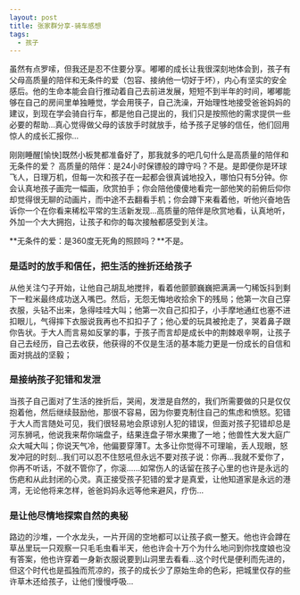 ```yaml
---
layout: post
title: 张家群分享-骑车感想
tags: 
  - 孩子
---
```


虽然有点罗嗦，但我还是忍不住要分享。嘟嘟的成长让我很深刻地体会到，孩子有父母高质量的陪伴和无条件的爱（包容、接纳他一切好于坏），内心有坚实的安全感后。他的生命本能会自行推动着自己去前进发展，短短不到半年的时间，嘟嘟能够在自己的房间里单独睡觉，学会用筷子，自己洗澡，开始理性地接受爸爸妈妈的建议，到现在学会骑自行车，都是他自己提出的，我们只是按照他的需求提供一些必要的帮助...真心觉得做父母的该放手时就放手，给予孩子足够的信任，他们回用惊人的成长汇报你...

刚刚睡醒[愉快]既然小板凳都准备好了，那我就多的吧几句什么是高质量的陪伴和无条件的爱？
高质量的陪伴：是24小时保镖般的蹲守吗？不是。是即便你是环球飞人，日理万机，但每一次和孩子在一起都会很真诚地投入，哪怕只有5分钟。你会认真地孩子画完一幅画，欣赏拍手；你会陪他傻傻地看完一部他笑的前俯后仰你却觉得很无聊的动画片，而中途不去翻看手机；你会蹲下来看着他，听他兴奋地告诉你一个在你看来稀松平常的生活新发现...高质量的陪伴是欣赏地看，认真地听，外加一个大大拥抱，让孩子和你的每次接触都感受到关注。

**无条件的爱：是360度无死角的照顾吗？**不是。

### 是适时的放手和信任，把生活的挫折还给孩子

从他关注勺子开始，让他自己胡乱地搅拌，看着他颤颤巍巍把满满一勺稀饭抖到剩下一粒米最终成功送入嘴巴。然后，无怨无悔地收拾余下的残局；他第一次自己穿衣服，头钻不出来，急得哇哇大叫；他第一次自己扣扣子，小手摩地通红也塞不进扣眼儿，气得摔下衣服说我再也不扣扣子了；他心爱的玩具被抢走了，哭着鼻子跟你告状。于大人而言易如反掌的事，于孩子而言却是成长中的荆棘艰辛啊，让孩子自己去经历，自己去收获，他获得的不仅是生活的基本能力更是一份成长的自信和面对挑战的坚毅；

### 是接纳孩子犯错和发泄

当孩子自己面对了生活的挫折后，哭闹，发泄是自然的，我们所需要做的只是仅仅抱着他，然后继续鼓励他，那很不容易，因为你要克制住自己的焦虑和愤怒。犯错于大人而言随处可见，我们很轻易地会原谅别人犯的错误，但面对孩子犯错却总是河东狮吼，他说我来帮你端盘子，结果连盘子带水果撒了一地；他兽性大发大庭广众大喊大叫；你说天气冷，他偏要穿薄T。太多让你觉得不可理喻，丢人现眼，怒发冲冠的时刻...我们可以忍不住怒吼但永远不要对孩子说：你再...我就不爱你了，你再不听话，不就不管你了，你滚......如常伤人的话留在孩子心里的也许是永远的伤疤和从此封闭的心灵。真正接受孩子犯错的爱才是真爱，让他知道家是永远的港湾，无论他将来怎样，爸爸妈妈永远等他来避风，疗伤...

### 是让他尽情地探索自然的奥秘

路边的沙堆，一个水龙头，一片开阔的空地都可以让孩子疯一整天。他也许会蹲在草丛里玩一只观察一只毛毛虫看半天，他也许会十万个为什么地问到你找度娘也没有答案，他也许穿着一身新衣服说要到山洞里去看看...这个时代是便利而先进的，但这个时代也是孤独而荒凉的，孩子的成长少了原始生命的色彩，把城里仅存的些许草木还给孩子，让他们慢慢呼吸...